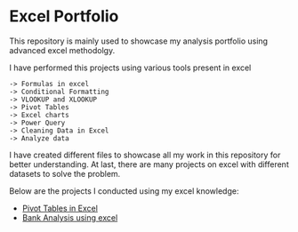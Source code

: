 # **Excel Portfolio**
This repository is mainly used to showcase my analysis portfolio using advanced excel methodolgy.

I have performed this projects using various tools present in excel
```
-> Formulas in excel
-> Conditional Formatting 
-> VLOOKUP and XLOOKUP
-> Pivot Tables
-> Excel charts
-> Power Query
-> Cleaning Data in Excel
-> Analyze data
```
I have created different files to showcase all my work in this repository for better understanding.
At last, there are many projects on excel with different datasets to solve the problem.

Below are the projects I conducted using my excel knowledge:

* [Pivot Tables in Excel](https://github.com/vatsal-patel-vkp/Pivot-Tables-in-Excel/blob/main/README.md)
* [Bank Analysis using excel](https://github.com/vatsal-patel-vkp/Bank_Analysis_Using_Excel/blob/main/README.md)
